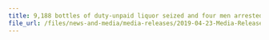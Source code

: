 ```yaml
---
title: 9,188 bottles of duty-unpaid liquor seized and four men arrested in operation 
file_url: /files/news-and-media/media-releases/2019-04-23-Media-Release.pdf
---
```

